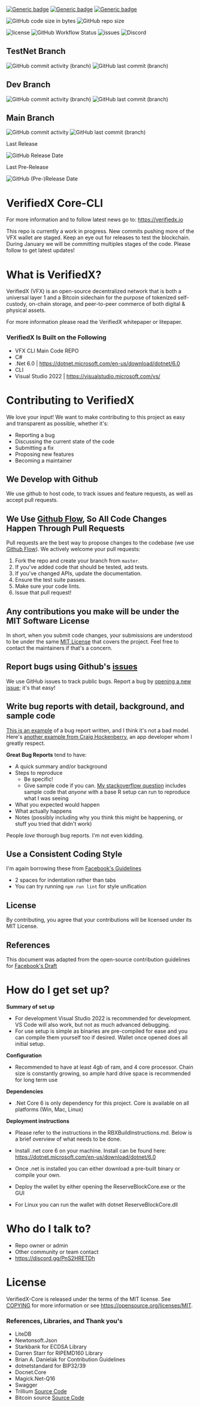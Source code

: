 [![Generic badge](https://img.shields.io/badge/IDE-VS2022-blue.svg)](https://shields.io/)
[![Generic badge](https://img.shields.io/badge/C%23-10%2E0-blue.svg)](https://shields.io/)
[![Generic badge](https://img.shields.io/badge/%2ENet%20Core-6%2E0-blue.svg)](https://shields.io/)

![GitHub code size in bytes](https://img.shields.io/github/languages/code-size/VerifiedXBlockchain/VerifiedX-Core)
![GitHub repo size](https://img.shields.io/github/repo-size/VerifiedXBlockchain/VerifiedX-Core)

![license](https://img.shields.io/github/license/VerifiedXBlockchain/VerifiedX-Core)
![GitHub Workflow Status](https://img.shields.io/github/actions/workflow/status/VerifiedXBlockchain/VerifiedX-Core/dotnet.yml)
![issues](https://img.shields.io/github/issues/VerifiedXBlockchain/VerifiedX-Core)
![Discord](https://img.shields.io/discord/917499597692211260?label=discord)

## TestNet Branch 
![GitHub commit activity (branch)](https://img.shields.io/github/commit-activity/m/VerifiedXBlockchain/VerifiedX-Core/testnet)
![GitHub last commit (branch)](https://img.shields.io/github/last-commit/VerifiedXBlockchain/VerifiedX-Core/testnet) 

## Dev Branch
![GitHub commit activity (branch)](https://img.shields.io/github/commit-activity/m/VerifiedXBlockchain/VerifiedX-Core/dev)
![GitHub last commit (branch)](https://img.shields.io/github/last-commit/VerifiedXBlockchain/VerifiedX-Core/dev) 

##  Main Branch 
![GitHub commit activity](https://img.shields.io/github/commit-activity/m/VerifiedXBlockchain/VerifiedX-Core)
![GitHub last commit (branch)](https://img.shields.io/github/last-commit/VerifiedXBlockchain/VerifiedX-Core/main)

Last Release

![GitHub Release Date](https://img.shields.io/github/release-date/VerifiedXBlockchain/VerifiedX-Core)

Last Pre-Release

![GitHub (Pre-)Release Date](https://img.shields.io/github/release-date-pre/VerifiedXBlockchain/VerifiedX-Core)

# VerifiedX Core-CLI
For more information and to follow latest news go to:
https://verifiedx.io

This repo is currently a work in progress. New commits pushing more of the VFX wallet are staged. Keep an eye out for releases to test the blockchain.
During January we will be committing multiples stages of the code. Please follow to get latest updates!

# What is VerifiedX?
VerifiedX (VFX) is an open-source decentralized network that is both a universal layer 1 and a Bitcoin sidechain for the purpose of tokenized self-custody, on-chain storage, and peer-to-peer commerce of both digital & physical assets.

For more information please read the VerifiedX whitepaper or litepaper.

### VerifiedX Is Built on the Following ###

* VFX CLI Main Code REPO
* C#
* .Net 6.0 | https://dotnet.microsoft.com/en-us/download/dotnet/6.0
* CLI
* Visual Studio 2022 | https://visualstudio.microsoft.com/vs/

# Contributing to VerifiedX
We love your input! We want to make contributing to this project as easy and transparent as possible, whether it's:

- Reporting a bug
- Discussing the current state of the code
- Submitting a fix
- Proposing new features
- Becoming a maintainer

## We Develop with Github
We use github to host code, to track issues and feature requests, as well as accept pull requests.

## We Use [Github Flow](https://guides.github.com/introduction/flow/index.html), So All Code Changes Happen Through Pull Requests
Pull requests are the best way to propose changes to the codebase (we use [Github Flow](https://guides.github.com/introduction/flow/index.html)). We actively welcome your pull requests:

1. Fork the repo and create your branch from `master`.
2. If you've added code that should be tested, add tests.
3. If you've changed APIs, update the documentation.
4. Ensure the test suite passes.
5. Make sure your code lints.
6. Issue that pull request!

## Any contributions you make will be under the MIT Software License
In short, when you submit code changes, your submissions are understood to be under the same [MIT License](http://choosealicense.com/licenses/mit/) that covers the project. Feel free to contact the maintainers if that's a concern.

## Report bugs using Github's [issues](https://github.com/briandk/transcriptase-atom/issues)
We use GitHub issues to track public bugs. Report a bug by [opening a new issue](); it's that easy!

## Write bug reports with detail, background, and sample code
[This is an example](http://stackoverflow.com/q/12488905/180626) of a bug report written, and I think it's not a bad model. Here's [another example from Craig Hockenberry](http://www.openradar.me/11905408), an app developer whom I greatly respect.

**Great Bug Reports** tend to have:

- A quick summary and/or background
- Steps to reproduce
  - Be specific!
  - Give sample code if you can. [My stackoverflow question](http://stackoverflow.com/q/12488905/180626) includes sample code that *anyone* with a base R setup can run to reproduce what I was seeing
- What you expected would happen
- What actually happens
- Notes (possibly including why you think this might be happening, or stuff you tried that didn't work)

People *love* thorough bug reports. I'm not even kidding.

## Use a Consistent Coding Style
I'm again borrowing these from [Facebook's Guidelines](https://github.com/facebook/draft-js/blob/a9316a723f9e918afde44dea68b5f9f39b7d9b00/CONTRIBUTING.md)

* 2 spaces for indentation rather than tabs
* You can try running `npm run lint` for style unification

## License
By contributing, you agree that your contributions will be licensed under its MIT License.

## References
This document was adapted from the open-source contribution guidelines for [Facebook's Draft](https://github.com/facebook/draft-js/blob/a9316a723f9e918afde44dea68b5f9f39b7d9b00/CONTRIBUTING.md)


# How do I get set up?

**Summary of set up**

- For development Visual Studio 2022 is recommended for development. VS Code will also work, but not as much advanced debugging.
- For use setup is simple as binaries are pre-compiled for ease and you can compile them yourself too if desired. Wallet once opened does all initial setup.

**Configuration**

- Recommended to have at least 4gb of ram, and 4 core processor. Chain size is constantly growing, so ample hard drive space is recommended for long term use

**Dependencies**

- .Net Core 6 is only dependency for this project. Core is available on all platforms (Win, Mac, Linux)

**Deployment instructions**
- Please refer to the instructions in the RBXBuildInstructions.md. Below is a brief overview of what needs to be done.

- Install .net core 6 on your machine. Install can be found here: https://dotnet.microsoft.com/en-us/download/dotnet/6.0
- Once .net is installed you can either download a pre-built binary or compile your own. 
- Deploy the wallet by either opening the ReserveBlockCore.exe or the GUI
- For Linux you can run the wallet with dotnet ReserveBlockCore.dll 

# Who do I talk to? ###

* Repo owner or admin
* Other community or team contact
* https://discord.gg/PnS2HRETDh

# License

VerifiedX-Core is released under the terms of the MIT license. See [COPYING](COPYING) for more
information or see https://opensource.org/licenses/MIT.

### References, Libraries, and Thank you's ###

* LiteDB 
* Newtonsoft.Json 
* Starkbank for ECDSA Library
* Darren Starr for RIPEMD160 Library
* Brian A. Danielak for Contribution Guidelines
* dotnetstandard for BIP32/39
* Docnet.Core
* Magick.Net-Q16
* Swagger
* Trillium [Source Code](https://github.com/VerifiedXBlockchain/VerifiedX-Trillium)
* Bitcoin source [Source Code](https://github.com/bitcoin/bitcoin)
